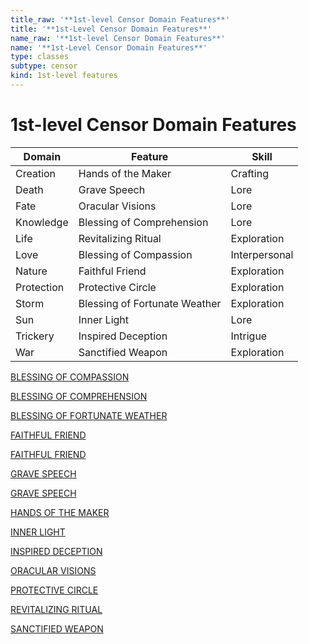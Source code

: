 ```yaml
---
title_raw: '**1st-level Censor Domain Features**'
title: '**1st-Level Censor Domain Features**'
name_raw: '**1st-level Censor Domain Features**'
name: '**1st-Level Censor Domain Features**'
type: classes
subtype: censor
kind: 1st-level features
---
```


# **1st-level Censor Domain Features**

| Domain     | Feature                       | Skill         |
| ---------- | ----------------------------- | ------------- |
| Creation   | Hands of the Maker            | Crafting      |
| Death      | Grave Speech                  | Lore          |
| Fate       | Oracular Visions              | Lore          |
| Knowledge  | Blessing of Comprehension     | Lore          |
| Life       | Revitalizing Ritual           | Exploration   |
| Love       | Blessing of Compassion        | Interpersonal |
| Nature     | Faithful Friend               | Exploration   |
| Protection | Protective Circle             | Exploration   |
| Storm      | Blessing of Fortunate Weather | Exploration   |
| Sun        | Inner Light                   | Lore          |
| Trickery   | Inspired Deception            | Intrigue      |
| War        | Sanctified Weapon             | Exploration   |

[BLESSING OF COMPASSION](./Blessing%20Of%20Compassion.md)

[BLESSING OF COMPREHENSION](./Blessing%20Of%20Comprehension.md)

[BLESSING OF FORTUNATE WEATHER](./Blessing%20Of%20Fortunate%20Weather.md)

[FAITHFUL FRIEND](./Faithful%20Friend.md)

[FAITHFUL FRIEND](./Faithful%20Friend.md)

[GRAVE SPEECH](./Grave%20Speech.md)

[GRAVE SPEECH](./Grave%20Speech.md)

[HANDS OF THE MAKER](./Hands%20Of%20The%20Maker.md)

[INNER LIGHT](./Inner%20Light.md)

[INSPIRED DECEPTION](./Inspired%20Deception.md)

[ORACULAR VISIONS](./Oracular%20Visions.md)

[PROTECTIVE CIRCLE](./Protective%20Circle.md)

[REVITALIZING RITUAL](./Revitalizing%20Ritual.md)

[SANCTIFIED WEAPON](./Sanctified%20Weapon.md)
